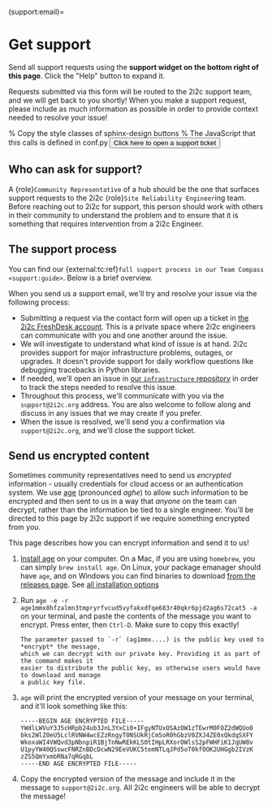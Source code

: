 (support:email)=
# Get support

Send all support requests using the **support widget on the bottom right of this page**.
Click the "Help" button to expand it.

Requests submitted via this form will be routed to the 2i2c support team, and we will get back to you shortly!
When you make a support request, please include as much information as possible in order to provide context needed to resolve your issue!

% Copy the style classes of sphinx-design buttons
% The JavaScript that this calls is defined in conf.py
<button class="sd-btn sd-btn-primary" onclick="openWidget()" type="button">
   Click here to open a support ticket
</button>

## Who can ask for support?

A {role}`Community Representative` of a hub should be the one that surfaces support requests to the 2i2c {role}`Site Reliability Engineer`ing team.
Before reaching out to 2i2c for support, this person should work with others in their community to understand the problem and to ensure that it is something that requires intervention from a 2i2c Engineer.

## The support process

You can find our {external:tc:ref}`full support process in our Team Compass <support:guide>`. Below is a brief overview.

When you send us a support email, we'll try and resolve your issue via the following process:

- Submitting a request via the contact form will open up a ticket in [the 2i2c FreshDesk account](https://2i2c.freshdesk.com).
  This is a private space where 2i2c engineers can communicate with you and one another around the issue.
- We will investigate to understand what kind of issue is at hand.
  2i2c provides support for major infrastructure problems, outages, or upgrades.
  It doesn't provide support for daily workflow questions like debugging tracebacks in Python libraries.
- If needed, we'll open an issue in [our `infrastructure` repository](https://github.com/2i2c-org/infrastructure) in order to track the steps needed to resolve this issue.
- Throughout this process, we'll communicate with you via the `support@2i2c.org` address.
  You are also welcome to follow along and discuss in any issues that we may create if you prefer.
- When the issue is resolved, we'll send you a confirmation via `support@2i2c.org`, and we'll close the support ticket.

## Send us encrypted content

Sometimes community representatives need to send us *encrypted* information -
usually credentials for cloud access or an authentication system. We use
[age](https://age-encryption.org/) (pronounced *aghe*) to allow such information to
be encrypted and then sent to us in a way that *anyone* on the team can decrypt,
rather than the information be tied to a single engineer. You'll be directed to this
page by 2i2c support if we require something encrypted from you.

This page describes how you can encrypt information and send it to us!

1. [Install age](https://github.com/FiloSottile/age#installation) on your computer.
   On a Mac, if you are using `homebrew`, you can simply `brew install age`. On Linux,
   your package emanager should have `age`, and on Windows you can find binaries to download
   [from the releases page](https://github.com/FiloSottile/age/releases). See
   [all installation options](https://github.com/FiloSottile/age#installation)
2. Run `age -e -r age1mmx8hfzalmn3tmpryrfvcud5vyfakxdfqe683r40qkr6pjd2ag6s72cat5 -a` on
   your terminal, and paste the contents of the message you want to encrypt. Press enter,
   then `Ctrl-D`. Make sure to copy this exactly!
   
   ```{note}
   The parameter passed to `-r` (ag1mmx....) is the public key used to *encrypt* the message,
   which we can decrypt with our private key. Providing it as part of the command makes it
   easier to distribute the public key, as otherwise users would have to download and manage
   a public key file.
   ```

3. `age` will print the encrypted version of your message on your terminal, and it'll look
   something like this:

   ```
   -----BEGIN AGE ENCRYPTED FILE-----
   YWdlLWVuY3J5cHRpb24ub3JnL3YxCi0+IFgyNTUxOSAzOW1zTEwrM0FOZ2dWQUo0
   bks2WlZ0eU5LclRVNW4wcEZzRngyT0NSUkRjCm5oR0hGbzV0ZXJ4ZE0xQkdqSXFY
   WkoxaWI4VWQvd3pNbnpiR1BjTnNwREkKLS0tIHpLRXorOWlsS2pFWHFiK1JqUW8v
   U1pyYW40QSswcFNRZnBDcDcwN29EeVUKC5temNTLqJPd5oT0kfOOK2UHGgb2IVzK
   zZS5QmYxmbRNa7qRGqbL
   -----END AGE ENCRYPTED FILE-----
   ```

4. Copy the encrypted version of the message and include it in the message to `support@2i2c.org`.
   All 2i2c engineers will be able to decrypt the message!
